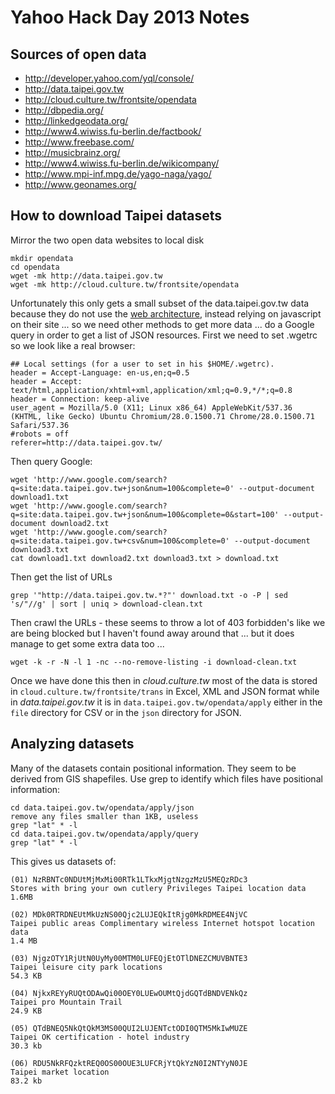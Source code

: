 # Yahoo Hack Day 2013 Notes

## Sources of open data

 * http://developer.yahoo.com/yql/console/
 * http://data.taipei.gov.tw
 * http://cloud.culture.tw/frontsite/opendata
 * http://dbpedia.org/
 * http://linkedgeodata.org/
 * http://www4.wiwiss.fu-berlin.de/factbook/
 * http://www.freebase.com/
 * http://musicbrainz.org/
 * http://www4.wiwiss.fu-berlin.de/wikicompany/
 * http://www.mpi-inf.mpg.de/yago-naga/yago/
 * http://www.geonames.org/

## How to download Taipei datasets

Mirror the two open data websites to local disk

    mkdir opendata
    cd opendata
    wget -mk http://data.taipei.gov.tw
    wget -mk http://cloud.culture.tw/frontsite/opendata

Unfortunately this only gets a small subset of the data.taipei.gov.tw data because they do not use the [web architecture](http://www.w3.org/DesignIssues/), instead relying on javascript on their site ... so we need other methods to get more data ... do a Google query in order to get a list of JSON resources. First we need to set .wgetrc so we look like a real browser:

    ## Local settings (for a user to set in his $HOME/.wgetrc).
    header = Accept-Language: en-us,en;q=0.5
    header = Accept: text/html,application/xhtml+xml,application/xml;q=0.9,*/*;q=0.8
    header = Connection: keep-alive
    user_agent = Mozilla/5.0 (X11; Linux x86_64) AppleWebKit/537.36 (KHTML, like Gecko) Ubuntu Chromium/28.0.1500.71 Chrome/28.0.1500.71 Safari/537.36
    #robots = off
    referer=http://data.taipei.gov.tw/

Then query Google:

    wget 'http://www.google.com/search?q=site:data.taipei.gov.tw+json&num=100&complete=0' --output-document download1.txt
    wget 'http://www.google.com/search?q=site:data.taipei.gov.tw+json&num=100&complete=0&start=100' --output-document download2.txt
    wget 'http://www.google.com/search?q=site:data.taipei.gov.tw+csv&num=100&complete=0' --output-document download3.txt
    cat download1.txt download2.txt download3.txt > download.txt

Then get the list of URLs

    grep '"http://data.taipei.gov.tw.*?"' download.txt -o -P | sed 's/"//g' | sort | uniq > download-clean.txt

Then crawl the URLs - these seems to throw a lot of 403 forbidden's like we are being blocked but I haven't found away around that ... but it does manage to get some extra data too ...

    wget -k -r -N -l 1 -nc --no-remove-listing -i download-clean.txt 

Once we have done this then in *cloud.culture.tw* most of the data is stored in `cloud.culture.tw/frontsite/trans` in Excel, XML and JSON format while in *data.taipei.gov.tw* it is in `data.taipei.gov.tw/opendata/apply` either in the `file` directory for CSV or in the `json` directory for JSON. 

## Analyzing datasets

Many of the datasets contain positional information. They seem to be derived from GIS shapefiles. Use grep to identify which files have positional information:

    cd data.taipei.gov.tw/opendata/apply/json
    remove any files smaller than 1KB, useless
    grep "lat" * -l
    cd data.taipei.gov.tw/opendata/apply/query
    grep "lat" * -l

This gives us datasets of:

    (01) NzRBNTc0NDUtMjMxMi00RTk1LTkxMjgtNzgzMzU5MEQzRDc3
    Stores with bring your own cutlery Privileges Taipei location data
    1.6MB

    (02) MDk0RTRDNEUtMkUzNS00Qjc2LUJEQkItRjg0MkRDMEE4NjVC
    Taipei public areas Complimentary wireless Internet hotspot location data
    1.4 MB

    (03) NjgzOTY1RjUtN0UyMy00MTM0LUFEQjEtOTlDNEZCMUVBNTE3
    Taipei leisure city park locations
    54.3 KB

    (04) NjkxREYyRUQtODAwQi00OEY0LUEwOUMtQjdGQTdBNDVENkQz
    Taipei pro Mountain Trail
    24.9 KB

    (05) QTdBNEQ5NkQtQkM3MS00QUI2LUJENTctODI0QTM5MkIwMUZE
    Taipei OK certification - hotel industry
    30.3 kb

    (06) RDU5NkRFQzktREQ0OS00OUE3LUFCRjYtQkYzN0I2NTYyN0JE
    Taipei market location
    83.2 kb

    









